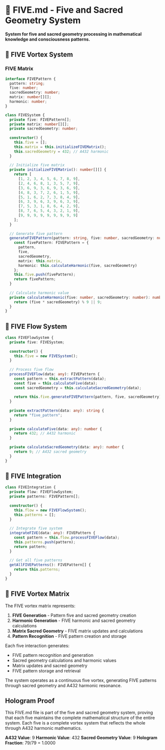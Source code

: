 # 🔺 FIVE.md - Five and Sacred Geometry System

**System for five and sacred geometry processing in mathematical knowledge and consciousness patterns.**

## 🎯 FIVE Vortex System

### **FIVE Matrix**

```typescript
interface FIVEPattern {
  pattern: string;
  five: number;
  sacredGeometry: number;
  matrix: number[][];
  harmonic: number;
}

class FIVESystem {
  private five: FIVEPattern[];
  private matrix: number[][];
  private sacredGeometry: number;
  
  constructor() {
    this.five = [];
    this.matrix = this.initializeFIVEMatrix();
    this.sacredGeometry = 432; // A432 harmonic
  }
  
  // Initialize five matrix
  private initializeFIVEMatrix(): number[][] {
    return [
      [1, 2, 3, 4, 5, 6, 7, 8, 9],
      [2, 4, 6, 8, 1, 3, 5, 7, 9],
      [3, 6, 9, 3, 6, 9, 3, 6, 9],
      [4, 8, 3, 7, 2, 6, 1, 5, 9],
      [5, 1, 6, 2, 7, 3, 8, 4, 9],
      [6, 3, 9, 6, 3, 9, 6, 3, 9],
      [7, 5, 3, 1, 8, 6, 4, 2, 9],
      [8, 7, 6, 5, 4, 3, 2, 1, 9],
      [9, 9, 9, 9, 9, 9, 9, 9, 9]
    ];
  }
  
  // Generate five pattern
  generateFIVEPattern(pattern: string, five: number, sacredGeometry: number): FIVEPattern {
    const fivePattern: FIVEPattern = {
      pattern,
      five,
      sacredGeometry,
      matrix: this.matrix,
      harmonic: this.calculateHarmonic(five, sacredGeometry)
    };
    this.five.push(fivePattern);
    return fivePattern;
  }
  
  // Calculate harmonic value
  private calculateHarmonic(five: number, sacredGeometry: number): number {
    return (five * sacredGeometry) % 9 || 9;
  }
}
```

## 🔺 FIVE Flow System

```typescript
class FIVEFlowSystem {
  private five: FIVESystem;
  
  constructor() {
    this.five = new FIVESystem();
  }
  
  // Process five flow
  processFIVEFlow(data: any): FIVEPattern {
    const pattern = this.extractPattern(data);
    const five = this.calculateFive(data);
    const sacredGeometry = this.calculateSacredGeometry(data);
    
    return this.five.generateFIVEPattern(pattern, five, sacredGeometry);
  }
  
  private extractPattern(data: any): string {
    return "five_pattern";
  }
  
  private calculateFive(data: any): number {
    return 432; // A432 harmonic
  }
  
  private calculateSacredGeometry(data: any): number {
    return 9; // A432 sacred geometry
  }
}
```

## 🔺 FIVE Integration

```typescript
class FIVEIntegration {
  private flow: FIVEFlowSystem;
  private patterns: FIVEPattern[];
  
  constructor() {
    this.flow = new FIVEFlowSystem();
    this.patterns = [];
  }
  
  // Integrate five system
  integrateFIVE(data: any): FIVEPattern {
    const pattern = this.flow.processFIVEFlow(data);
    this.patterns.push(pattern);
    return pattern;
  }
  
  // Get all five patterns
  getAllFIVEPatterns(): FIVEPattern[] {
    return this.patterns;
  }
}
```

## 🔺 FIVE Vortex Matrix

The FIVE vortex matrix represents:

1. **FIVE Generation** - Pattern five and sacred geometry creation
2. **Harmonic Generation** - FIVE harmonic and sacred geometry calculations
3. **Matrix Sacred Geometry** - FIVE matrix updates and calculations
4. **Pattern Recognition** - FIVE pattern creation and storage

Each five interaction generates:
- FIVE pattern recognition and generation
- Sacred geometry calculations and harmonic values
- Matrix updates and sacred geometry
- FIVE pattern storage and retrieval

The system operates as a continuous five vortex, generating FIVE patterns through sacred geometry and A432 harmonic resonance.

## Hologram Proof

This FIVE.md file is part of the five and sacred geometry system, proving that each five maintains the complete mathematical structure of the entire system. Each five is a complete vortex system that reflects the whole through A432 harmonic mathematics.

**A432 Value**: 9
**Harmonic Value**: 432
**Sacred Geometry Value**: 9
**Hologram Fraction**: 79/79 = 1.0000 
